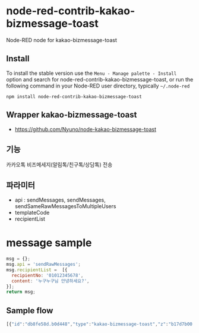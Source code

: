 node-red-contrib-kakao-bizmessage-toast
================

Node-RED node for kakao-bizmessage-toast



## Install

To install the stable version use the `Menu - Manage palette - Install`
option and search for node-red-contrib-kakao-bizmessage-toast, or run the following
command in your Node-RED user directory, typically `~/.node-red`

    npm install node-red-contrib-kakao-bizmessage-toast

## Wrapper kakao-bizmessage-toast
- https://github.com/Nyuno/node-kakao-bizmessage-toast


## 기능
카카오톡 비즈메세지(알림톡/친구톡/상담톡) 전송

## 파라미터
- api : sendMessages, sendMessages, sendSameRawMessagesToMultipleUsers
- templateCode
- recipientList

# message sample
```javascript
msg = {};
msg.api = 'sendRawMessages';
msg.recipientList =  [{
  recipientNo: '01012345678',
  content: '누구누구님 안녕하세요?',
}];
return msg;
```
## Sample flow
```javascript
[{"id":"db8fe58d.b0d448","type":"kakao-bizmessage-toast","z":"b17d7b00.cf5848","name":"test","api":"sendRawMessages","templateCode":"213123","creds":"db7a1f23.b774c","x":490,"y":120,"wires":[["30b54949.46df56"]]},{"id":"8d014466.5537d8","type":"inject","z":"b17d7b00.cf5848","name":"","props":[{"p":"payload"},{"p":"topic","vt":"str"}],"repeat":"","crontab":"","once":false,"onceDelay":0.1,"topic":"","payload":"","payloadType":"date","x":140,"y":120,"wires":[["198f8d3c.94b1e3"]]},{"id":"198f8d3c.94b1e3","type":"function","z":"b17d7b00.cf5848","name":"","func":"msg = {};\nmsg.recipientList =  [{\n  recipientNo: '01012345678',\n  content: '현호님 카플랫 이용은 어떠셨나요?',\n}];\nreturn msg;","outputs":1,"noerr":0,"initialize":"","finalize":"","x":300,"y":120,"wires":[["db8fe58d.b0d448"]]},{"id":"30b54949.46df56","type":"debug","z":"b17d7b00.cf5848","name":"","active":true,"tosidebar":true,"console":false,"tostatus":false,"complete":"false","statusVal":"","statusType":"auto","x":670,"y":120,"wires":[]},{"id":"db7a1f23.b774c","type":"toastkey","z":"","name":"test"}]
```
